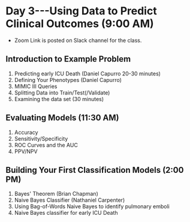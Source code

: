 # Day 3---Using Data to Predict Clinical Outcomes (9:00 AM)

- Zoom Link is posted on Slack channel for the class.


## Introduction to Example Problem
1. Predicting early ICU Death (Daniel Capurro 20-30 minutes)
1. Defining Your Phenotypes (Daniel Capurro)
  1. MIMIC III Queries
1. Splitting Data into Train/Test(/Validate)
1. Examining the data set (30 minutes)


## Evaluating Models (11:30 AM)
1. Accuracy
1. Sensitivity/Specificity
1. ROC Curves and the AUC
1. PPV/NPV

## Building Your First Classification Models (2:00 PM)

1. Bayes' Theorem (Brian Chapman)
1. Naive Bayes Classifier (Nathaniel Carpenter)
  1. Using Bag-of-Words Naive Bayes to identify pulmonary emboli 
  1. Naive Bayes classifier for early ICU Death

